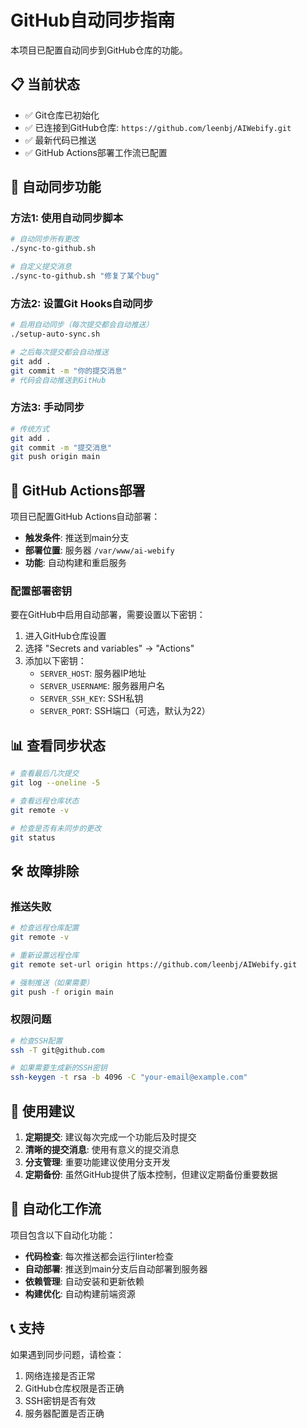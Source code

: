 # GitHub自动同步指南

本项目已配置自动同步到GitHub仓库的功能。

## 📋 当前状态
- ✅ Git仓库已初始化
- ✅ 已连接到GitHub仓库: `https://github.com/leenbj/AIWebify.git`
- ✅ 最新代码已推送
- ✅ GitHub Actions部署工作流已配置

## 🚀 自动同步功能

### 方法1: 使用自动同步脚本
```bash
# 自动同步所有更改
./sync-to-github.sh

# 自定义提交消息
./sync-to-github.sh "修复了某个bug"
```

### 方法2: 设置Git Hooks自动同步
```bash
# 启用自动同步（每次提交都会自动推送）
./setup-auto-sync.sh

# 之后每次提交都会自动推送
git add .
git commit -m "你的提交消息"
# 代码会自动推送到GitHub
```

### 方法3: 手动同步
```bash
# 传统方式
git add .
git commit -m "提交消息"
git push origin main
```

## 🔧 GitHub Actions部署

项目已配置GitHub Actions自动部署：

- **触发条件**: 推送到main分支
- **部署位置**: 服务器 `/var/www/ai-webify`
- **功能**: 自动构建和重启服务

### 配置部署密钥

要在GitHub中启用自动部署，需要设置以下密钥：

1. 进入GitHub仓库设置
2. 选择 "Secrets and variables" → "Actions"
3. 添加以下密钥：
   - `SERVER_HOST`: 服务器IP地址
   - `SERVER_USERNAME`: 服务器用户名
   - `SERVER_SSH_KEY`: SSH私钥
   - `SERVER_PORT`: SSH端口（可选，默认为22）

## 📊 查看同步状态

```bash
# 查看最后几次提交
git log --oneline -5

# 查看远程仓库状态
git remote -v

# 检查是否有未同步的更改
git status
```

## 🛠️ 故障排除

### 推送失败
```bash
# 检查远程仓库配置
git remote -v

# 重新设置远程仓库
git remote set-url origin https://github.com/leenbj/AIWebify.git

# 强制推送（如果需要）
git push -f origin main
```

### 权限问题
```bash
# 检查SSH配置
ssh -T git@github.com

# 如果需要生成新的SSH密钥
ssh-keygen -t rsa -b 4096 -C "your-email@example.com"
```

## 📝 使用建议

1. **定期提交**: 建议每次完成一个功能后及时提交
2. **清晰的提交消息**: 使用有意义的提交消息
3. **分支管理**: 重要功能建议使用分支开发
4. **定期备份**: 虽然GitHub提供了版本控制，但建议定期备份重要数据

## 🎯 自动化工作流

项目包含以下自动化功能：

- **代码检查**: 每次推送都会运行linter检查
- **自动部署**: 推送到main分支后自动部署到服务器
- **依赖管理**: 自动安装和更新依赖
- **构建优化**: 自动构建前端资源

## 📞 支持

如果遇到同步问题，请检查：
1. 网络连接是否正常
2. GitHub仓库权限是否正确
3. SSH密钥是否有效
4. 服务器配置是否正确
